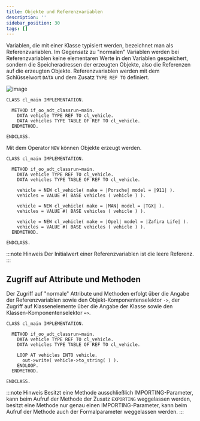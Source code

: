 ```yaml
---
title: Objekte und Referenzvariablen
description: ''
sidebar_position: 30
tags: []
---
```


Variablen, die mit einer Klasse typisiert werden, bezeichnet man als Referenzvariablen. Im Gegensatz zu "normalen" Variablen werden bei Referenzvariablen keine elementaren Werte in den Variablen gespeichert, sondern die Speicheradressen der erzeugten Objekte,
also die Referenzen auf die erzeugten Objekte. Referenzvariablen werden mit dem Schlüsselwort `DATA` und dem Zusatz `TYPE REF TO` definiert.

![image](https://user-images.githubusercontent.com/47243617/204769772-d9a2ef74-d865-43e8-8428-2af3be65e93c.png)

```abap
CLASS cl_main IMPLEMENTATION.

  METHOD if_oo_adt_classrun~main.
    DATA vehicle TYPE REF TO cl_vehicle.
    DATA vehicles TYPE TABLE OF REF TO cl_vehicle.
  ENDMETHOD.

ENDCLASS.
```

Mit dem Operator `NEW` können Objekte erzeugt werden.

```abap
CLASS cl_main IMPLEMENTATION.

  METHOD if_oo_adt_classrun~main.
    DATA vehicle TYPE REF TO cl_vehicle.
    DATA vehicles TYPE TABLE OF REF TO cl_vehicle.

    vehicle = NEW cl_vehicle( make = |Porsche| model = |911| ).
    vehicles = VALUE #( BASE vehicles ( vehicle ) ).

    vehicle = NEW cl_vehicle( make = |MAN| model = |TGX| ).
    vehicles = VALUE #( BASE vehicles ( vehicle ) ).

    vehicle = NEW cl_vehicle( make = |Opel| model = |Zafira Life| ).
    vehicles = VALUE #( BASE vehicles ( vehicle ) ).
  ENDMETHOD.

ENDCLASS.
```

:::note Hinweis
Der Initialwert einer Referenzvariablen ist die leere Referenz.
:::

## Zugriff auf Attribute und Methoden
Der Zugriff auf "normale" Attribute und Methoden erfolgt über die Angabe der Referenzvariablen sowie den Objekt-Komponentenselektor `->`, der Zugriff auf Klassenelemente über die Angabe der Klasse sowie den Klassen-Komponentenselektor `=>`.

```abap
CLASS cl_main IMPLEMENTATION.

  METHOD if_oo_adt_classrun~main.
    DATA vehicle TYPE REF TO cl_vehicle.
    DATA vehicles TYPE TABLE OF REF TO cl_vehicle.

    LOOP AT vehicles INTO vehicle.
      out->write( vehicle->to_string( ) ).
    ENDLOOP.
  ENDMETHOD.

ENDCLASS.
```

:::note Hinweis
Besitzt eine Methode ausschließlich IMPORTING-Parameter, kann beim Aufruf der Methode der Zusatz `EXPORTING` weggelassen werden, besitzt eine Methode nur genau einen IMPORTING-Parameter, kann beim Aufruf der Methode auch der Formalparameter weggelassen werden.
:::
